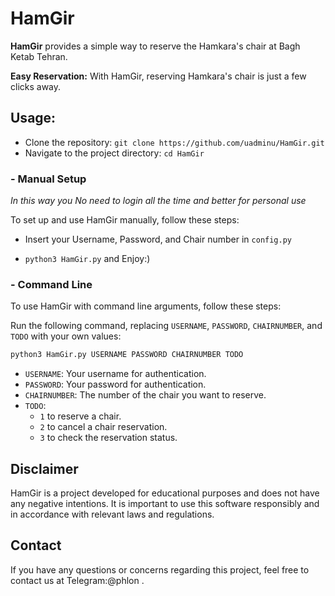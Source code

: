 # HamGir

**HamGir** provides a simple way to reserve the Hamkara's chair at Bagh Ketab Tehran.

**Easy Reservation:** With HamGir, reserving Hamkara's chair is just a few clicks away.

## Usage:

- Clone the repository: `git clone https://github.com/uadminu/HamGir.git`
- Navigate to the project directory: `cd HamGir`

### - Manual Setup

_In this way you No need to login all the time and better for personal use_

To set up and use HamGir manually, follow these steps:

- Insert your Username, Password, and Chair number in `config.py`

- `python3 HamGir.py` and Enjoy:)

### - Command Line

To use HamGir with command line arguments, follow these steps:

Run the following command, replacing `USERNAME`, `PASSWORD`, `CHAIRNUMBER`, and `TODO` with your own values:

```bash
python3 HamGir.py USERNAME PASSWORD CHAIRNUMBER TODO
```

- `USERNAME`: Your username for authentication.
- `PASSWORD`: Your password for authentication.
- `CHAIRNUMBER`: The number of the chair you want to reserve.
- `TODO`:
  - `1` to reserve a chair.
  - `2` to cancel a chair reservation.
  - `3` to check the reservation status.

## Disclaimer

HamGir is a project developed for educational purposes and does not have any negative intentions. It is important to use this software responsibly and in accordance with relevant laws and regulations.

## Contact

If you have any questions or concerns regarding this project, feel free to contact us at Telegram:@phlon .
